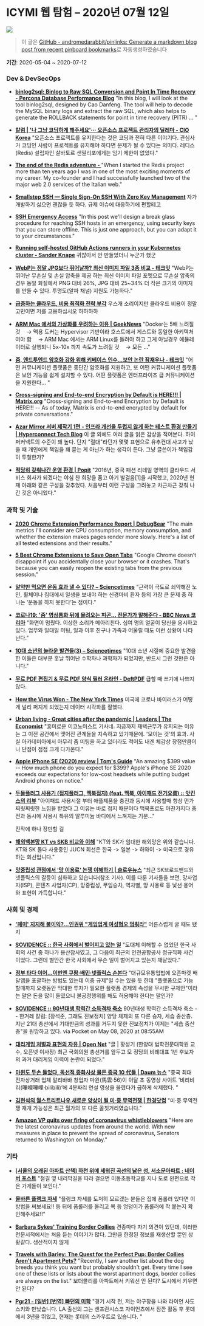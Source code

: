 # ICYMI 웹 탐험 – 2020년 07월 12일

![](https://i.picsum.photos/id/321/1920/1080.jpg?hmac=XEebdgiYd6hoh13Xry6Xs8IbaiNox7bPLIGTqKSkHk0)

> 이 글은 [GitHub - andromedarabbit/pinlinks: Generate a markdown blog post from recent pinboard bookmarks](https://github.com/andromedarabbit/pinlinks)로 자동생성하였습니다

**기간**: 2020-05-04 \~ 2020-07-12

### Dev & DevSecOps

- **[binlog2sql: Binlog to Raw SQL Conversion and Point In Time Recovery - Percona Database Performance Blog](https://www.percona.com/blog/2020/07/09/binlog2sql-binlog-to-raw-sql-conversion-and-point-in-time-recovery/)**
  "In this blog, I will look at the tool binlog2sql, designed by Cao Danfeng. The tool will help to decode the MySQL binary logs and extract the raw SQL, which also helps to generate the ROLLBACK statements for point in time recovery (PITR) ... "

- **[칼럼 | '나 그냥 코딩하게 해주세요'··· 오픈소스 프로젝트 관리자의 딜레마 - CIO Korea](http://www.ciokorea.com/news/157463)**
  "오픈소스 프로젝트를 유지한다는 것은 코딩과 전혀 다른 이야기다. 관심사가 코딩인 사람이 프로젝트를 유지해야 하다면 문제가 될 수 있다는 의미다. 레디스(Redis) 설립자인 살바토르 샌필리포에게는 임기 제한이 없었다."

- **[The end of the Redis adventure - <antirez>](http://antirez.com/news/133)**
  "When I started the Redis project more than ten years ago I was in one of the most exciting moments of my career. My co-founder and I had successfully launched two of the major web 2.0 services of the Italian web."

- **[Smallstep SSH — Single Sign-On SSH With Zero Key Management](https://smallstep.com/sso-ssh/)**
  자가 개발하기 싫으면 괜찮을 듯 하다. 규제 이슈에 대응하기에 편할테고

- **[SSH Emergency Access](https://smallstep.com/blog/ssh-emergency-access/)**
  "In this post we'll design a break glass procedure for reaching SSH hosts in an emergency, using security keys that you can store offline. This is just one approach, but you can adapt it to your circumstances."

- **[Running self-hosted GitHub Actions runners in your Kubernetes cluster - Sander Knape](https://sanderknape.com/2020/03/self-hosted-github-actions-runner-kubernetes/)**
  귀찮아서 안 만들었더니 누군가 했군

- **[WebP는 정말 JPG보다 뛰어날까? 최신 이미지 파일 3종 비교 - 테크잇](https://techit.kr/view/?no=20200701213803)**
  "WebP는 뛰어난 무손실 및 손실 압축을 제공 하는 최신 이미지 파일 포멧으로 무손실 압축의 경우 동일 화질에서 PNG 대비 26%, JPG 대비 25\~34% 더 작은 크기의 이미지를 만들 수 있다. 투명도(알파 채널) 지원도 가능하다."

- **[급증하는 클라우드, 비용 최적화 전략 부각](https://m.news.nate.com/view/20200628n04123)**
  우스개 소리이지만 클라우드 비용이 정말 고민이면 저를 고용하십시오 하하하하

- **[ARM Mac 에서의 가상화를 우려하는 이유 | GeekNews](https://news.hada.io/topic?id=2343)**
  "Docker는 5배 느려질 것 ㅤ→ 맥용 도커는 Hypervisor 기반이라 호스트에서 게스트와 동일한 아키텍처여야 함 ㅤ→ ARM Mac 에서는 ARM Linux를 돌려야 하고 그게 아닐경우 에뮬레이터로 실행되니 5x-10x 까지 속도가 느려질 것 ㅤ→ 모든 ..."

- **[줌, 엔드투엔드 암호화 강화 위해 키베이스 인수...보안 논란 잠재우나 - 테크잇](https://techit.kr/view/?no=20200508050724)**
  "어떤 커뮤니케이션 플랫폼은 종단간 암호화를 지원하고, 또 어떤 커뮤니케이션 플랫폼은 보안 기능을 쉽게 설치할 수 있다. 어떤 플랫폼은 엔터프라이즈 급 커뮤니케이션을 지원한다... "

- **[Cross-signing and End-to-end Encryption by Default is HERE\!\!\! | Matrix.org](https://matrix.org/blog/2020/05/06/cross-signing-and-end-to-end-encryption-by-default-is-here/)**
  "Cross-signing and End-to-end Encryption by Default is HERE\!\!\! -- As of today, Matrix is end-to-end encrypted by default for private conversations."

- **[Azar Mirror 서버 제작기 1편 - 인프라 개선을 두렵지 않게 하는 테스트 환경 만들기 | Hyperconnect Tech Blog](https://hyperconnect.github.io/2020/05/15/azar-mirror-1.html)**
  이 글 외에도 여러 글을 읽은 감상을 적어본다. 하이퍼커넥트의 수준이 꽤 높다. 단지 "절대"라던가 몇몇 표현으로 유추컨대 사고가 났을 때 개인에게 책임을 꽤 묻는 게 아닌가 하는 생각이 든다. 그냥 글쓴이가 책임감이 투철한가?

- **[적당히 갖춰나간 운영 환경 | Popit](https://www.popit.kr/%EC%A0%81%EB%8B%B9%ED%9E%88-%EA%B0%96%EC%B6%B0%EB%82%98%EA%B0%84-%EC%9A%B4%EC%98%81-%ED%99%98%EA%B2%BD/)**
  "2016년, 중국 패션 리테일 영역의 클라우드 서비스 회사가 되겠다는 야심 찬 희망을 품고 아기 발걸음\[1\]을 시작했고, 2020년 현재 아래와 같은 구성을 갖추었다. 처음부터 이런 구성을 그려놓고 차근차근 갖춰 나간 것은 아니었다."

### 과학 및 기술

- **[2020 Chrome Extension Performance Report | DebugBear](https://www.debugbear.com/blog/2020-chrome-extension-performance-report)**
  "The main metrics I'll consider are CPU consumption, memory consumption, and whether the extension makes pages render more slowly. Here's a list of all tested extensions and their results."

- **[5 Best Chrome Extensions to Save Open Tabs﻿](https://www.guidingtech.com/best-chrome-extensions-to-save-open-tabs/)**
  "Google Chrome doesn’t disappoint if you accidentally close your browser or it crashes. That's because you can easily reopen the existing tabs from the previous session."

- **[알약만 먹으면 운동 효과 낼 수 있다? – Sciencetimes](https://www.sciencetimes.co.kr/news/%ea%b7%bc%eb%a0%a5-%ec%95%bd%ed%95%9c-%eb%85%b8%ec%9d%b8%eb%8f%84-%ec%95%8c%ec%95%bd%eb%a7%8c-%eb%a8%b9%ec%9c%bc%eb%a9%b4/)**
  "근력이 극도로 쇠약해진 노인, 휠체어나 침대에서 일생을 보내야 하는 신경마비 환자 등의 가장 큰 문제 중 하나는 ‘운동을 하지 못한다’는 점이다."

- **[코로나19: '줌' 영상통화 뒤에 몰려오는 피곤… 전문가가 말해준다 - BBC News 코리아](https://www.bbc.com/korean/news-52518704)**
  "화면이 멈췄다. 이상한 소리가 메아리친다. 십여 명의 얼굴이 당신을 응시하고 있다. 업무와 일대일 미팅, 일과 이후 친구나 가족과 어울릴 때도 이런 상황이 나타난다."

- **[10대 소년의 놀라운 발견들(3) – Sciencetimes](https://www.sciencetimes.co.kr/news/10%eb%8c%80-%ec%86%8c%eb%85%84%ec%9d%98-%eb%86%80%eb%9d%bc%ec%9a%b4-%eb%b0%9c%ea%b2%ac%eb%93%a43/)**
  "10대 소년 시절에 중요한 발견을 한 이들은 대부분 훗날 뛰어난 수학자나 과학자가 되었지만, 반드시 그런 것만은 아니다."

- **[무료 PDF 편집기 & 무료 PDF 양식 필러 온라인 - DeftPDF](https://deftpdf.com/ko/pdf-editor)**
  급할 때 쓰기에 나쁘지 않다.

- **[How the Virus Won - The New York Times](https://www.nytimes.com/interactive/2020/us/coronavirus-spread.html?smid=fb-share)**
  미국에 코로나 바이러스가 어떻게 널리 퍼지게 되었는지 데이터 시각화를 잘했다.

- **[Urban living - Great cities after the pandemic | Leaders | The Economist](https://www.economist.com/leaders/2020/06/11/great-cities-after-the-pandemic)**
  "흥미로운 이코노미스트 기사네. 지금까지 재택근무가 유지되는 이유는 그 이전 공간에서 맺어진 관계들을 지속하고 있기때문에. '모이는 것'의 효과. 사실 아카데미아에서 아무리 줌 미팅을 하고 있더라도 적어도 내겐 체감상 장점만큼이나 단점이 점점 크게 다가온다."

- **[Apple iPhone SE (2020) review | Tom's Guide](https://www.tomsguide.com/reviews/apple-iphone-se-2020-review)**
  "An amazing $399 value -- How much phone do you expect for $399? Apple's iPhone SE 2020 exceeds our expectations for low-cost headsets while putting budget Android phones on notice."

- **[두들플러그 사용기 (접지플러그, 맥북접지) (feat. 맥북, 아이패드 전기오름) :: 앗킨스의 리뷰](https://atkins.tistory.com/15)**
  "아이패드 사용시절 부터 애플제품을 충전과 동시에 사용할때 항상 먼가 찌릿찌릿한 느낌을 받았다 그 이유는 바로 접지 때문이다 맥북프로도 마찬가지다 충전과 동시에 사용시 특유의 알루미늄 바디에서 느껴지는 기분..."

  진작에 하나 장만할 걸

- **[해외백본망 KT vs SKB 비교와 이해](https://bbs.ruliweb.com/xbox/game/80949/read/8773937)**
  "KT와 SK가 임대한 해외망은 위와 같습니다. KT와 SK 둘다 사용중인 JUCN 회선은 한국 -\> 일본 -\> 하와이 -\> 미국으로 경유하는 회선입니다."

- **[망중립성 관점에서 ‘망 이용료’ 논쟁 이해하기 | 슬로우뉴스](https://slownews.kr/76227)**
  "최근 SK브로드밴드와 넷플릭스의 갈등이 심화하고 있습니다(참조 기사). 이를 다룬 기사들을 보면, 망사업자(ISP), 콘텐츠 사업자(CP), 망중립성, 무임승차, 역차별, 망 사용료 등 낯선 용어와 표현이 가득합니다."

### 사회 및 경제

- **['페미' 지지해 불이익?…인권위 "게임업계 여성혐오 멈춰라"](https://www.yna.co.kr/view/AKR20200708062600004)**
  어른스럽게 굴 때도 됐지

- **[SOVIDENCE :: 한국 사회에서 벌어지고 있는 일](https://sovidence.tistory.com/1077)**
  "도대체 이해할 수 없었던 한국 사회의 사건 중 하나가 용산참사였고, 그 다음이 최근의 인천공항공사 정규직화 사건이었다. 그런데 별안간 한국 사회에서 무슨 일이 벌어지고 있는지 깨달았다."

- **[정부 타다 이어…이번엔 쿠팡·배민·넷플릭스 손본다](https://www.hankyung.com/economy/article/202006256881i)**
  "대규모유통업법에 오픈마켓 배달앱을 포괄하는 방법도 있는데 이중 규제"일 수는 있을 듯 한데 "플랫폼으로 기능할때까지 오랫동안 막대한 투자가 필요한 플랫폼 경제의 속성을 무시한 규제안"이라는 말은 돈을 많이 들였으니 불공정행위를 해도 허용해야 한다는 말인가?

- **[SOVIDENCE :: 90년대생 학력간 소득격차 축소](https://sovidence.tistory.com/1060)**
  90년대생 학력간 소득격차 축소 -- 한겨레 칼럼: \[장석준, 그래도 진보정치\] 양당 체제의 또 다른 승자, 세습 중산층. 지난 21대 총선에서 기대만큼의 성과를 거두지 못한 진보정치가 이제는 "세습 중산층"을 원망하고 있다. via Pocket on May 08, 2020 at 08:55AM

- **[대리게임 처벌과 표현의 자유 | Open Net](https://opennet.or.kr/18070)**
  "글 | 황성기 (한양대 법학전문대학원 교수, 오픈넷 이사장) 최근 국회의원 총선거를 앞두고 모 정당의 비례대표 1번 후보자의 과거 대리게임 이력이 논란이 되었다."

- **[마윈도 두손 들었다, 독선적 중화사상 물든 중국 10 代들 | Daum 뉴스](https://news.v.daum.net/v/20200509064405368)**
  "중국 최대 전자상거래 업체 알리바바 창업자 마윈(馬雲·56)이 이달 초 동영상 사이트 ‘비리비리(嗶哩嗶哩·bilibili)’에 4분짜리 연설 영상을 올렸다가 급하게 삭제했다. "

- **[김현석의 월스트리트나우 새로운 양상이 될 미·중 무역전쟁 | 한경닷컴](https://www.hankyung.com/international/article/202005086285i)**
  "미·중 무역전쟁 재개 가능성은 최근 월가의 또 다른 골칫거리였습니다."

- **[Amazon VP quits over firing of coronavirus whistleblowers](https://www.nbcnews.com/health/health-news/live-blog/2020-05-04-coronavirus-news-n1199156/ncrd1199426)**
  "Here are the latest coronavirus updates from around the world. With new measures in place to prevent the spread of coronavirus, Senators returned to Washington on Monday."

### 기타

- **[\[서울의 오래된 아파트 산책\] 하천 위에 세워진 곡선의 낡은 성, 서소문아파트 : 네이버 포스트](https://m.post.naver.com/viewer/postView.nhn?volumeNo=12676108&memberNo=37685217)**
  "철길 옆 내리막길을 따라 걸으면 미동초등학교를 지나 도로 왼편으로 작은 가게들이 보인다."

- **[올바른 플랭크 자세](https://twitter.com/ageha47/status/1281814527051313157/video/1)**
  "플랭크 자세를 도저히 모르겠는 분들은 집에 폼롤러 있다면 이 방법을 써보세요\!\! 등 뒤에 폼롤러를 올리고 목 등 엉덩이가 폼롤러에 착 붙는지 확인해주세요\!\!"

- **[Barbara Sykes' Training Border Collies](https://www.amazon.com/Barbara-Sykes-Training-Border-Collies-ebook/dp/B00RKXXR3W/ref=sr_1_13?crid=87F2489WGKPY&dchild=1&keywords=border+collie&qid=1593942703&sprefix=Border+col%2Caps%2C338&sr=8-13)**
  견종마다 자기 의견이 있던데, 이러한 전문서적에서는 처음 듣는 이야기가 많다. 그만큼 한정된 정보를 재생산할 뿐인 상황같다. 생산적이지 않게

- **[Travels with Barley: The Quest for the Perfect Pup: Border Collies Aren't Apartment Pets?](https://barleythebordercollie.blogspot.com/2016/01/border-collies-arent-apartment-pets.html)**
  "Recently, I saw another list about the dog breeds you think you want but probably shouldn't get. Every time I see one of these lists or lists about the worst apartment dogs, border collies are always on the list."
  보더콜리를 아파트에서 키워선 안 된다? 도시에서 키우면 안 된다?

- **[Pgr21 - \[일반\] \[번역\] 빠던의 미학](https://pgr21.com/pb/pb.php?id=freedom&no=67840)**
  "경기 시작 전, 저는 야구장을 나와 라이언 사도스키와 만났습니다. LA 출신의 그는 샌프란시스코 자이언츠에서 잠깐 활동 후 롯데에서 3년을 뛰었고, 현재는 롯데의 스카우트로 있습니다. "

